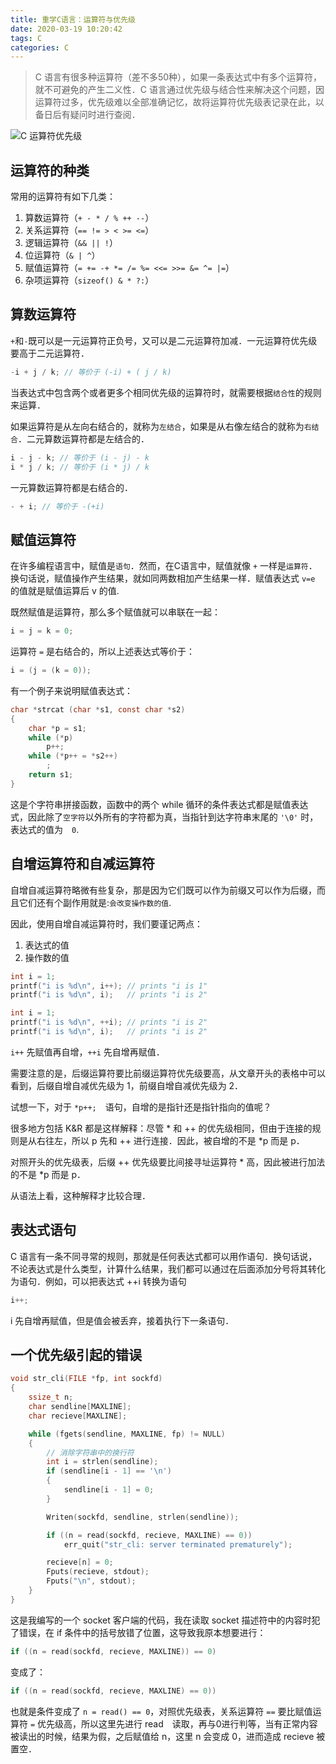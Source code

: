 ```yaml
---
title: 重学C语言：运算符与优先级
date: 2020-03-19 10:20:42
tags: C
categories: C
---
```


> C 语言有很多种运算符（差不多50种），如果一条表达式中有多个运算符，就不可避免的产生二义性．C 语言通过优先级与结合性来解决这个问题，因运算符过多，优先级难以全部准确记忆，故将运算符优先级表记录在此，以备日后有疑问时进行查阅．

![C 运算符优先级](http://qiniu.liupzmin.com/operator-precedence.png)

## 运算符的种类

常用的运算符有如下几类：

1. 算数运算符（`+ - * / % ++ --`）
2. 关系运算符（`== != > < >= <=`）
3. 逻辑运算符（`&& || !`）
4. 位运算符（`& | ^`）
5. 赋值运算符（`= += -+ *= /= %= <<= >>= &= ^= |=`）
6. 杂项运算符（`sizeof() & * ?:`）

## 算数运算符

`+`和`-`既可以是一元运算符正负号，又可以是二元运算符加减．一元运算符优先级要高于二元运算符．

```c
-i + j / k; // 等价于 (-i) + ( j / k)
```

当表达式中包含两个或者更多个相同优先级的运算符时，就需要根据`结合性`的规则来运算．

如果运算符是从左向右结合的，就称为`左结合`，如果是从右像左结合的就称为`右结合`．二元算数运算符都是左结合的．

```c
i - j - k; // 等价于 (i - j) - k
i * j / k; // 等价于 (i * j) / k
```

一元算数运算符都是右结合的．

```c
- + i; // 等价于 -(+i)
```

## 赋值运算符

在许多编程语言中，赋值是`语句`．然而，在C语言中，赋值就像 `+` 一样是`运算符`．换句话说，赋值操作产生结果，就如同两数相加产生结果一样．赋值表达式 `v=e` 的值就是赋值运算后 v 的值.

既然赋值是运算符，那么多个赋值就可以串联在一起：

```c
i = j = k = 0;
```

运算符 `=` 是右结合的，所以上述表达式等价于：

```c
i = (j = (k = 0));
```

有一个例子来说明赋值表达式：

```c
char *strcat (char *s1, const char *s2)
{
    char *p = s1;
    while (*p)
        p++;
    while (*p++ = *s2++)
        ;
    return s1;
}
```

这是个字符串拼接函数，函数中的两个 while 循环的条件表达式都是赋值表达式，因此除了`空字符`以外所有的字符都为真，当指针到达字符串末尾的 `'\0'` 时，表达式的值为　`0`.

## 自增运算符和自减运算符

自增自减运算符略微有些复杂，那是因为它们既可以作为前缀又可以作为后缀，而且它们还有个副作用就是:`会改变操作数的值`.

因此，使用自增自减运算符时，我们要谨记两点：

1. 表达式的值
2. 操作数的值

```c
int i = 1;
printf("i is %d\n", i++); // prints "i is 1"
printf("i is %d\n", i);   // prints "i is 2"

int i = 1;
printf("i is %d\n", ++i); // prints "i is 2"
printf("i is %d\n", i);   // prints "i is 2"

```

`i++` 先赋值再自增，`++i` 先自增再赋值．

需要注意的是，后缀运算符要比前缀运算符优先级要高，从文章开头的表格中可以看到，后缀自增自减优先级为 1，前缀自增自减优先级为 2．

试想一下，对于 `*p++;`　语句，自增的是指针还是指针指向的值呢？

很多地方包括 K&R 都是这样解释：尽管 * 和 ++ 的优先级相同，但由于连接的规则是从右往左，所以 p 先和 ++ 进行连接．因此，被自增的不是 *p 而是 p．

对照开头的优先级表，后缀 ++ 优先级要比间接寻址运算符 * 高，因此被进行加法的不是 *p 而是 p．

从语法上看，这种解释才比较合理．

## 表达式语句

C 语言有一条不同寻常的规则，那就是任何表达式都可以用作语句．换句话说，不论表达式是什么类型，计算什么结果，我们都可以通过在后面添加分号将其转化为语句．例如，可以把表达式 ++i 转换为语句

```c
i++;
```

i 先自增再赋值，但是值会被丢弃，接着执行下一条语句．

## 一个优先级引起的错误

```c
void str_cli(FILE *fp, int sockfd)
{
    ssize_t n;
    char sendline[MAXLINE];
    char recieve[MAXLINE];

    while (fgets(sendline, MAXLINE, fp) != NULL)
    {
        // 消除字符串中的换行符
        int i = strlen(sendline);
        if (sendline[i - 1] == '\n')
        {
            sendline[i - 1] = 0;
        }

        Writen(sockfd, sendline, strlen(sendline));

        if ((n = read(sockfd, recieve, MAXLINE) == 0))
            err_quit("str_cli: server terminated prematurely");

        recieve[n] = 0;
        Fputs(recieve, stdout);
        Fputs("\n", stdout);
    }
}
```

这是我编写的一个 socket 客户端的代码，我在读取 socket 描述符中的内容时犯了错误，在 if 条件中的括号放错了位置，这导致我原本想要进行：

```c
if ((n = read(sockfd, recieve, MAXLINE)) == 0)
```

变成了：

```c
if ((n = read(sockfd, recieve, MAXLINE) == 0))
```

也就是条件变成了 `n = read() == 0`，对照优先级表，关系运算符 `==` 要比赋值运算符 `=` 优先级高，所以这里先进行 read　读取，再与0进行判等，当有正常内容被读出的时候，结果为假，之后赋值给 n，这里 n 会变成 0，进而造成 recieve 被置空．
